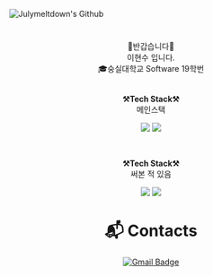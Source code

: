![Julymeltdown's Github](https://capsule-render.vercel.app/api?type=waving&height=300&text=Julymeltdown&fontAlign=70&fontAlignY=40&color=gradient)


#
<div align="center">  
<p align="center">
👐반갑습니다👐<br>
이현수 입니다.<br>
🎓숭실대학교 Software 19학번<br>
<br>

<p align="center">
    <Strong>⚒️Tech Stack⚒️</Strong><br>
    메인스택
</p>
<p align="center" display="inline-block">
    <img src="https://img.shields.io/badge/SpringBoot-6DB33F?style=for-the-badge&logo=SpringBoot&logoColor=white"> 
    <img src="https://img.shields.io/badge/Kotlin-0095D5?&style=for-the-badge&logo=kotlin&logoColor=white">
</p><br>
</p>

<p align="center">
    <Strong>⚒️Tech Stack⚒️</Strong><br>
    써본 적 있음
</p>
<p align="center" display="inline-block">
  <img src="https://img.shields.io/badge/Python-3776AB?style=for-the-badge&logo=Python&logoColor=white">
  <img src="https://img.shields.io/badge/React-61DAFB?style=for-the-badge&logo=React&logoColor=white"> 
</p>

# :mailbox_with_mail: Contacts
[![Gmail Badge](https://img.shields.io/badge/Gmail-d14836?style=flat-square&logo=Gmail&logoColor=white&link=mailto:quintuplets2000@gmail.com)](mailto:quintuplets2000@gmail.com)
</div>
